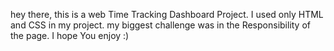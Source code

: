 hey there,
this is a web Time Tracking Dashboard Project.
I used only HTML and CSS in my project.
my biggest challenge was in the Responsibility of the page.
I hope You enjoy :)
